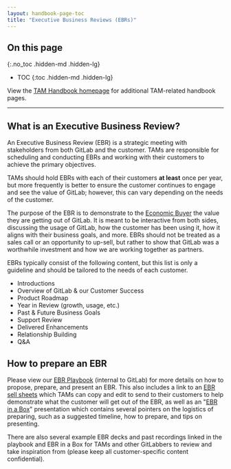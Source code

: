 ```yaml
---
layout: handbook-page-toc
title: "Executive Business Reviews (EBRs)"
---
```


## On this page
{:.no_toc .hidden-md .hidden-lg}

- TOC
{:toc .hidden-md .hidden-lg}

View the [TAM Handbook homepage](/handbook/customer-success/tam/) for additional TAM-related handbook pages.

---

## What is an Executive Business Review?

An Executive Business Review (EBR) is a strategic meeting with stakeholders from both GitLab and the customer. TAMs are responsible for scheduling and conducting EBRs and working with their customers to achieve the primary objectives.

TAMs should hold EBRs with each of their customers **at least** once per year, but more frequently is better to ensure the customer continues to engage and see the value of GitLab; however, this can vary depending on the needs of the customer.

The purpose of the EBR is to demonstrate to the [Economic Buyer](https://about.gitlab.com/handbook/sales/#capturing-meddpicc-questions-for-deeper-qualification) the value they are getting out of GitLab. It is meant to be interactive from both sides, discussing the usage of GitLab, how the customer has been using it, how it aligns with their business goals, and more. EBRs should not be treated as a sales call or an opportunity to up-sell, but rather to show that GitLab was a worthwhile investment and how we are working together as partners.

EBRs typically consist of the following content, but this list is only a guideline and should be tailored to the needs of each customer.

- Introductions
- Overview of GitLab & our Customer Success
- Product Roadmap
- Year in Review (growth, usage, etc.)
- Past & Future Business Goals
- Support Review
- Delivered Enhancements
- Relationship Building
- Q&A

## How to prepare an EBR

Please view our [EBR Playbook](https://docs.google.com/spreadsheets/d/1nGjXMaeAFWEOGdsm2DPW-yZEIelG4sy46pX9PbX4a78/edit#gid=0) (internal to GitLab) for more details on how to propose, prepare, and present an EBR. This also includes a link to an [EBR sell sheets](https://drive.google.com/drive/folders/1MYIIEqOZ_lskuVUt4S-lkz1HR79ZbDjj?usp=sharing) which TAMs can copy and edit to send to their customers to help demonstrate what the customer will get out of the EBR, as well as an "[EBR in a Box](https://docs.google.com/presentation/d/1V3wzIZ9j6pVUbXpSeJgA_Lk-97C7_vr8NUJWk4J0__s/edit?usp=sharing)" presentation which contains several pointers on the logistics of preparing, such as a suggested timeline, how to prepare, and tips on presenting.

There are also several example EBR decks and past recordings linked in the playbook and EBR in a Box for TAMs and other GitLabbers to review and take inspiration from (please keep all customer-specific content confidential).
